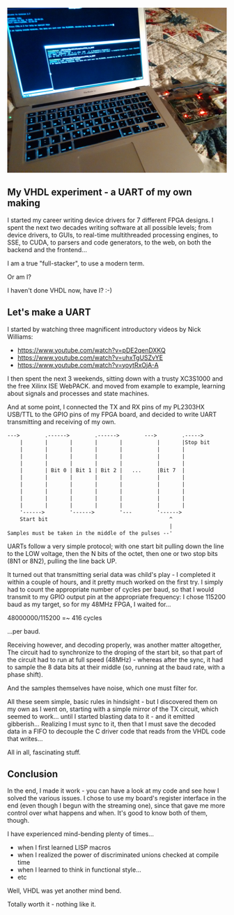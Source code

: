 
![Data sent from minicom over the PL2303HX USB/TTL UART, read by the FPGA's GPIO pins, decoded and read back via a FIFO.](operational.jpg "Data sent from minicom over the PL2303HX USB/TTL UART, read by the FPGA's GPIO pins, decoded and read back via a FIFO.")

## My VHDL experiment - a UART of my own making

I started my career writing device drivers for 7 different FPGA designs.
I spent the next two decades writing software at all possible levels;
from device drivers, to GUIs, to real-time multithreaded processing
engines, to SSE, to CUDA, to parsers and code generators, to the web,
on both the backend and the frontend...

I am a true "full-stacker", to use a modern term.

Or am I?

I haven't done VHDL now, have I? :-)

## Let's make a UART

I started by watching three magnificent introductory videos
by Nick Williams:

- https://www.youtube.com/watch?v=pDE2qenDXKQ
- https://www.youtube.com/watch?v=uhxTgUSZvYE
- https://www.youtube.com/watch?v=yoytRxOjA-A

I then spent the next 3 weekends, sitting down with a trusty XC3S1000 and
the free Xilinx ISE WebPACK. and moved from example to example, learning
about signals and processes and state machines.

And at some point, I connected the TX and RX pins of my PL2303HX USB/TTL to
the GPIO pins of my FPGA board, and decided to write UART transmitting and
receiving of my own.

    --->        .------>        .------>        --->        .----->
        |       |       |       |       |           |       |Stop bit 
        |       |       |       |       |           |       |         
        |       |       |       |       |           |       |
        |       |       |       |       |           |       |
        |       | Bit 0 | Bit 1 | Bit 2 |   ...     |Bit 7  |
        |       |       |       |       |           |       |
        |       |       |       |       |           |       |
        |       |       |       |       |           |       |
        |       |       |       |       |           |       |
        |       |       |       |       |           |       |
        '------>        '------>        '---        '------>      
        Start bit                                       ^
                                                        |
    Samples must be taken in the middle of the pulses --'

UARTs follow a very simple protocol; with one start bit pulling down the
line to the LOW voltage, then the N bits of the octet, then one or
two stop bits (8N1 or 8N2), pulling the line back UP.

It turned out that transmitting serial data was child's play - I completed
it within a couple of hours, and it pretty much worked on the first try.
I simply had to count the appropriate number of cycles per baud,
so that I would transmit to my GPIO output pin at the appropriate
frequency: I chose 115200 baud as my target, so for my 48MHz FPGA,
I waited for...

  48000000/115200 =~ 416 cycles

...per baud.

Receiving however, and decoding properly, was another matter altogether,
The circuit had to synchronize to the droping of the start bit, so that
part of the circuit had to run at full speed (48MHz) - whereas after the
sync, it had to sample the 8 data bits at their middle (so, running
at the baud rate, with a phase shift).

And the samples themselves have noise, which one must filter for.

All these seem simple, basic rules in hindsight - but I discovered them
on my own as I went on, starting with a simple mirror of the TX circuit,
which seemed to work... until I started blasting data to it - and it
emitted gibberish... Realizing I must sync to it, then that I must save
the decoded data in a FIFO to decouple the C driver code that reads from
the VHDL code that writes...

All in all, fascinating stuff.

## Conclusion

In the end, I made it work - you can have a look at my code and see how
I solved the various issues. I chose to use my board's register interface
in the end (even though I begun with the streaming one), since that gave
me more control over what happens and when. It's good to know both of
them, though.

I have experienced mind-bending plenty of times...

- when I first learned LISP macros
- when I realized the power of discriminated unions checked at compile
time
- when I learned to think in functional style...
- etc

Well, VHDL was yet another mind bend.

Totally worth it - nothing like it.
